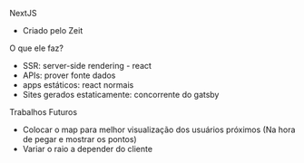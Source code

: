 NextJS
  - Criado pelo Zeit

O que ele faz?

  - SSR: server-side rendering - react
  - APIs: prover fonte dados
  - apps estáticos: react normais
  - Sites gerados estaticamente: concorrente do gatsby
  

Trabalhos Futuros

  - Colocar o map para melhor visualização dos usuários próximos (Na hora de pegar e mostrar os pontos)
  - Variar o raio a depender do cliente